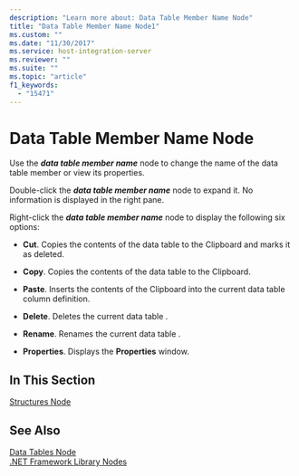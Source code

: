 ```yaml
---
description: "Learn more about: Data Table Member Name Node"
title: "Data Table Member Name Node1"
ms.custom: ""
ms.date: "11/30/2017"
ms.service: host-integration-server
ms.reviewer: ""
ms.suite: ""
ms.topic: "article"
f1_keywords: 
  - "15471"
---
```

# Data Table Member Name Node
Use the ***data table member name*** node to change the name of the data table member or view its properties.  
  
 Double-click the ***data table member name*** node to expand it. No information is displayed in the right pane.  
  
 Right-click the ***data table member name*** node to display the following six options:  
  
-   **Cut**. Copies the contents of the data table to the Clipboard and marks it as deleted.  
  
-   **Copy**. Copies the contents of the data table to the Clipboard.  
  
-   **Paste**. Inserts the contents of the Clipboard into the current data table column definition.  
  
-   **Delete**. Deletes the current data table .  
  
-   **Rename**. Renames the current data table .  
  
-   **Properties**. Displays the **Properties** window.  
  
## In This Section  
 [Structures Node](../core/structures-node1.md)  
  
## See Also  
 [Data Tables Node](../core/data-tables-node2.md)   
 [.NET Framework Library Nodes](../core/net-framework-library-nodes2.md)
